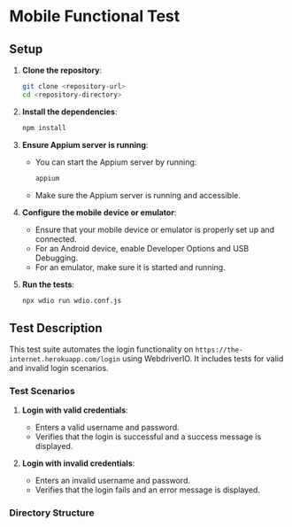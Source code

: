 # Mobile Functional Test

## Setup

1. **Clone the repository**:
    ```sh
    git clone <repository-url>
    cd <repository-directory>
    ```

2. **Install the dependencies**:
    ```sh
    npm install
    ```

3. **Ensure Appium server is running**:
    - You can start the Appium server by running:
        ```sh
        appium
        ```
    - Make sure the Appium server is running and accessible.

4. **Configure the mobile device or emulator**:
    - Ensure that your mobile device or emulator is properly set up and connected.
    - For an Android device, enable Developer Options and USB Debugging.
    - For an emulator, make sure it is started and running.

5. **Run the tests**:
    ```sh
    npx wdio run wdio.conf.js
    ```

## Test Description

This test suite automates the login functionality on `https://the-internet.herokuapp.com/login` using WebdriverIO. It includes tests for valid and invalid login scenarios.

### Test Scenarios

1. **Login with valid credentials**:
    - Enters a valid username and password.
    - Verifies that the login is successful and a success message is displayed.

2. **Login with invalid credentials**:
    - Enters an invalid username and password.
    - Verifies that the login fails and an error message is displayed.

### Directory Structure

